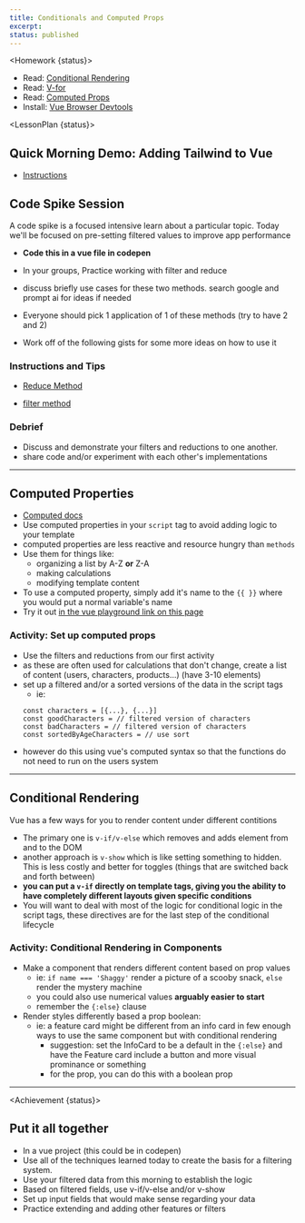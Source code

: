 ```yaml
---
title: Conditionals and Computed Props
excerpt:
status: published
---
```


<script>
	import LessonPlan from "$lib/components/LessonPlan.svelte";
	import Homework from "$lib/components/Homework.svelte";
	import Achievement from "$lib/components/Achievement.svelte";
</script>

<Homework {status}>

- Read: [Conditional Rendering](https://vuejs.org/guide/essentials/conditional.html#conditional-rendering)
- Read: [V-for](https://vuejs.org/api/built-in-directives.html#v-for)
- Read: [Computed Props](https://vuejs.org/guide/essentials/computed)
- Install: [Vue Browser Devtools](https://devtools.vuejs.org/)

</Homework>

<LessonPlan {status}>

<h2>Quick Morning Demo: Adding Tailwind to Vue</h2>

- [Instructions](https://tailwindcss.com/docs/guides/vite#vue)

<h2 id="scrum-meeting">Code Spike Session</h2>

A code spike is a focused intensive learn about a particular topic. Today we'll be focused on pre-setting filtered values to improve app performance

- **Code this in a vue file in codepen**

- In your groups, Practice working with filter and reduce
- discuss briefly use cases for these two methods. search google and prompt ai for ideas if needed
- Everyone should pick 1 application of 1 of these methods (try to have 2 and 2)
- Work off of the following gists for some more ideas on how to use it

### Instructions and Tips

- [Reduce Method](https://gist.github.com/ashx3s/279dcb2a10697068bea8b18ad93eca33)

- [filter method](https://gist.github.com/ashx3s/0d43e6090359261028c7a8ddc1109ecc)

### Debrief

- Discuss and demonstrate your filters and reductions to one another.
- share code and/or experiment with each other's implementations

---

<h2> Computed Properties</h2>

- [Computed docs](https://vuejs.org/guide/essentials/computed)
- Use computed properties in your `script` tag to avoid adding logic to your template
- computed properties are less reactive and resource hungry than `methods`
- Use them for things like:
  - organizing a list by A-Z **or** Z-A
  - making calculations
  - modifying template content
- To use a computed property, simply add it's name to the `{{ }}` where you would put a normal variable's name
- Try it out [in the vue playground link on this page](https://vuejs.org/guide/essentials/computed.html)

### Activity: Set up computed props

- Use the filters and reductions from our first activity
- as these are often used for calculations that don't change, create a list of content (users, characters, products...) (have 3-10 elements)
- set up a filtered and/or a sorted versions of the data in the script tags
  - ie:
  ```
  const characters = [{...}, {...}]
  const goodCharacters = // filtered version of characters
  const badCharacters = // filtered version of characters
  const sortedByAgeCharacters = // use sort
  ```
- however do this using vue's computed syntax so that the functions do not need to run on the users system

---

<h2>Conditional Rendering</h2>

Vue has a few ways for you to render content under different contitions

- The primary one is `v-if/v-else` which removes and adds element from and to the DOM
- another approach is `v-show` which is like setting something to hidden. This is less costly and better for toggles (things that are switched back and forth between)
- **you can put a `v-if` directly on template tags, giving you the ability to have completely different layouts given specific conditions**
- You will want to deal with most of the logic for conditional logic in the script tags, these directives are for the last step of the conditional lifecycle

### Activity: Conditional Rendering in Components

- Make a component that renders different content based on prop values
  - ie: `if name === 'Shaggy'` render a picture of a scooby snack, `else` render the mystery machine
  - you could also use numerical values **arguably easier to start**
  - remember the `{:else}` clause
- Render styles differently based a prop boolean:
  - ie: a feature card might be different from an info card in few enough ways to use the same component but with conditional rendering
    - suggestion: set the InfoCard to be a default in the `{:else}` and have the Feature card include a button and more visual prominance or something
    - for the prop, you can do this with a boolean prop

---

</LessonPlan>

<Achievement {status}>

<h2>Put it all together</h2>

- In a vue project (this could be in codepen)
- Use all of the techniques learned today to create the basis for a filtering system.
- Use your filtered data from this morning to establish the logic
- Based on filtered fields, use v-if/v-else and/or v-show
- Set up input fields that would make sense regarding your data
- Practice extending and adding other features or filters

</Achievement>
